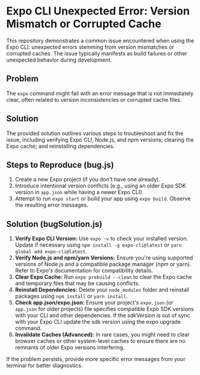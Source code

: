 # Expo CLI Unexpected Error: Version Mismatch or Corrupted Cache

This repository demonstrates a common issue encountered when using the Expo CLI: unexpected errors stemming from version mismatches or corrupted caches.  The issue typically manifests as build failures or other unexpected behavior during development.

## Problem

The `expo` command might fail with an error message that is not immediately clear, often related to version inconsistencies or corrupted cache files.

## Solution

The provided solution outlines various steps to troubleshoot and fix the issue, including verifying Expo CLI, Node.js, and npm versions; clearing the Expo cache; and reinstalling dependencies.

## Steps to Reproduce (bug.js)

1. Create a new Expo project (if you don't have one already).
2. Introduce intentional version conflicts (e.g., using an older Expo SDK version in `app.json` while having a newer Expo CLI). 
3. Attempt to run `expo start` or build your app using `expo build`. Observe the resulting error messages.

## Solution (bugSolution.js)

1. **Verify Expo CLI Version:**  Use `expo -v` to check your installed version.  Update if necessary using `npm install -g expo-cli@latest` or `yarn global add expo-cli@latest`.
2. **Verify Node.js and npm/yarn Versions:** Ensure you're using supported versions of Node.js and a compatible package manager (npm or yarn). Refer to Expo's documentation for compatibility details.
3. **Clear Expo Cache:**  Run `expo prebuild --clean` to clear the Expo cache and temporary files that may be causing conflicts.
4. **Reinstall Dependencies:**  Delete your `node_modules` folder and reinstall packages using `npm install` or `yarn install`. 
5. **Check app.json/expo.json:** Ensure your project's `expo.json` (or `app.json` for older projects) file specifies compatible Expo SDK versions with your CLI and other dependencies. If the sdkVersion is out of sync with your Expo CLI update the sdk version using the expo upgrade command.
6. **Invalidate Caches (Advanced):** In rare cases, you might need to clear browser caches or other system-level caches to ensure there are no remnants of older Expo versions interfering.

If the problem persists, provide more specific error messages from your terminal for better diagnostics.